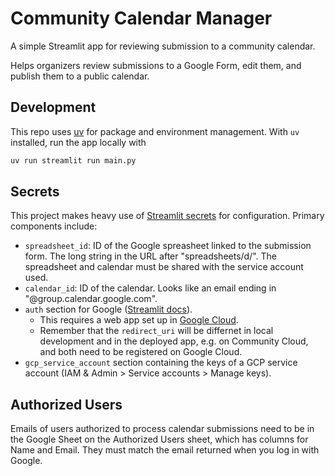 # Community Calendar Manager

A simple Streamlit app for reviewing submission to a community calendar.

Helps organizers review submissions to a Google Form, edit them, and publish them to a public calendar.

## Development

This repo uses [uv](https://docs.astral.sh/uv/) for package and environment management. With `uv` installed, run the app locally with

```bash
uv run streamlit run main.py
```

## Secrets

This project makes heavy use of [Streamlit secrets](https://docs.streamlit.io/develop/api-reference/connections/st.secrets) for configuration. Primary components include:

- `spreadsheet_id`: ID of the Google spreasheet linked to the submission form. The long string in the URL after "spreadsheets/d/". The spreadsheet and calendar must be shared with the service account used.
- `calendar_id`: ID of the calendar. Looks like an email ending in "@group.calendar.google.com".
- `auth` section for Google
([Streamlit docs](https://docs.streamlit.io/develop/api-reference/user/st.login)).
  - This requires a web app set up in [Google Cloud](https://docs.streamlit.io/develop/tutorials/authentication/google).
  - Remember that the `redirect_uri` will be differnet in local development and in the deployed app, e.g. on Community Cloud, and both need to be registered on Google Cloud.
- `gcp_service_account` section containing the keys of a GCP service account (IAM & Admin > Service accounts > Manage keys).

## Authorized Users

Emails of users authorized to process calendar submissions need to be in the Google Sheet on the Authorized Users sheet, which has columns for Name and Email. They must match the email returned when you log in with Google.
